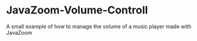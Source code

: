 # JavaZoom-Volume-Controll
A small example of how to manage the volume of a music player made with JavaZoom
